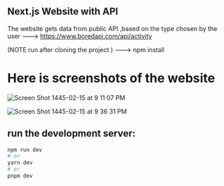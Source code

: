 ## Next.js Website with  API 

The website gets data from public API ,based on the type chosen by the user
--->    https://www.boredapi.com/api/activity


(NOTE run after cloning the project ) ---> npm install 



# Here is screenshots of the website

![Screen Shot 1445-02-15 at 9 11 07 PM](https://github.com/HanenAljadani/Activity_API_Project/assets/98253428/ff188a17-253d-4bd1-b64e-a06634858cad)


![Screen Shot 1445-02-15 at 9 36 31 PM](https://github.com/HanenAljadani/Activity_API_Project/assets/98253428/84df900c-ecb9-454f-bdd4-82cbaf5ce4cb)




## run the development server:

```bash
npm run dev
# or
yarn dev
# or
pnpm dev
```

